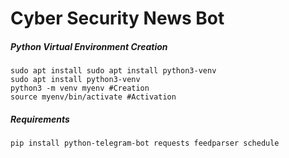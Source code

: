# Cyber Security News Bot
##### Python Virtual Environment Creation
```
sudo apt install sudo apt install python3-venv  
sudo apt install python3-venv
python3 -m venv myenv #Creation
source myenv/bin/activate #Activation
```
##### Requirements
```
pip install python-telegram-bot requests feedparser schedule
```

